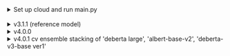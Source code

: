 <details>
<summary>Set up cloud and run main.py</summary>

_______________________________________


1. copy competition_patent and create competition_patent_upload (<mark>local cmd</mark>)
```commandline
python prepare_upload_folder.py
```

2. copy competition_patent_upload to cloud (<mark>local cmd</mark>)
```commandline
scp -r C:\Users\auyin11\PycharmProjects\competition_patent_upload USERNAME@IP:./
```

3. connect to server (<mark>local cmd</mark>)
```commandline
ssh USERNAME@IP
```

  4. setup paperspace cloud <mark>(the display driver is only for A4000 or A5000)</mark> or lambda gpu cloud
```commandline
bash competition_patent_upload/paperspace_setup.sh
```
```commandline
bash competition_patent_upload/lambda_labs_setup.sh
```

5. run main.py
```commandline
bash competition_patent_upload/run_main.sh
```
</details>
<br>

<details>
<summary>v3.1.1 (reference model)</summary>

- cv score in kaggle: 0.8101
___________________________________________________

- When to stop the training? 
  - train with all epoch and replace original model if Pearson correlation is better
- What is the original ensemble method? 
  - use 4 cross validation model to predict 4 score then average 4 score
</details>

<details>
<summary>v4.0.0</summary>

- public score in kaggle: 0.8141
___________________________________________________
  
  1. Training Data: 
  
    a. Support Google translate dataset augmentation (Only tried en + zh, not really working in the 1st try) 
  
    b. Group 2 context (short/medium/long) + mentioned groups (current not used, looking for the best way to use them) \n
  
  
  2. CustomModel:
  
    a. Multi Sampler Dropout
  
    b. Multi Head Self-Attention model head
  
    c. Weighted sum output of pretrained model layers
  
    d. Support 5 category output
  
  
  3. Loss function:
  
    BCE + BCEwithLogits + MSE + CCC1 + CCC2 (~CCC1 times training size) + PCC + Cross Entropy (for 5 category output only)
   
  
  4. Training/Optimizer:
  
    a. Stochastic weight average (swa) (Not really working ...)
  
    b. Cosine Annealing LR scheduler (For swa, but no warm-up available)
  
    c. Dynamic Padding (Improves training speed ~ 30-100%)
  
    d. Batch Sampler - by label or context (by context seems providing more stable training progress)
 
    
  5. Others
  
    a. Plot learning rate during training (Only useful for debug)
  
    b. Some basic conflict checking (eg: Not using cross entropy for 5 catergoy output model)
  
    c. Option for disabling model checking (Auto-disable when is_debug == True)
  
    d. Saving the cfg.py and model.py used by the current version to the output directory right before training
  
  6. Add early stopping patience
  
</details>

<details>
<summary>v4.0.1 cv ensemble stacking of 'deberta large', 'albert-base-v2', 'deberta-v3-base ver1'</summary>

- public score in kaggle: 0.8320
___________________________________________________

- use rf and en as meta learner
- use cv ensemble to average the prediction
</details>
